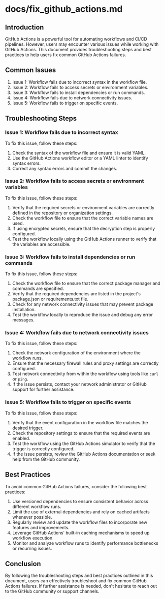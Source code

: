# docs/fix_github_actions.md

## Introduction
GitHub Actions is a powerful tool for automating workflows and CI/CD pipelines. However, users may encounter various issues while working with GitHub Actions. This document provides troubleshooting steps and best practices to help users fix common GitHub Actions failures.

## Common Issues
1. Issue 1: Workflow fails due to incorrect syntax in the workflow file.
2. Issue 2: Workflow fails to access secrets or environment variables.
3. Issue 3: Workflow fails to install dependencies or run commands.
4. Issue 4: Workflow fails due to network connectivity issues.
5. Issue 5: Workflow fails to trigger on specific events.

## Troubleshooting Steps
### Issue 1: Workflow fails due to incorrect syntax
To fix this issue, follow these steps:
1. Check the syntax of the workflow file and ensure it is valid YAML.
2. Use the GitHub Actions workflow editor or a YAML linter to identify syntax errors.
3. Correct any syntax errors and commit the changes.

### Issue 2: Workflow fails to access secrets or environment variables
To fix this issue, follow these steps:
1. Verify that the required secrets or environment variables are correctly defined in the repository or organization settings.
2. Check the workflow file to ensure that the correct variable names are used.
3. If using encrypted secrets, ensure that the decryption step is properly configured.
4. Test the workflow locally using the GitHub Actions runner to verify that the variables are accessible.

### Issue 3: Workflow fails to install dependencies or run commands
To fix this issue, follow these steps:
1. Check the workflow file to ensure that the correct package manager and commands are specified.
2. Verify that the required dependencies are listed in the project's package.json or requirements.txt file.
3. Check for any network connectivity issues that may prevent package installation.
4. Test the workflow locally to reproduce the issue and debug any error messages.

### Issue 4: Workflow fails due to network connectivity issues
To fix this issue, follow these steps:
1. Check the network configuration of the environment where the workflow runs.
2. Ensure that the necessary firewall rules and proxy settings are correctly configured.
3. Test network connectivity from within the workflow using tools like `curl` or `ping`.
4. If the issue persists, contact your network administrator or GitHub support for further assistance.

### Issue 5: Workflow fails to trigger on specific events
To fix this issue, follow these steps:
1. Verify that the event configuration in the workflow file matches the desired trigger.
2. Check the repository settings to ensure that the required events are enabled.
3. Test the workflow using the GitHub Actions simulator to verify that the trigger is correctly configured.
4. If the issue persists, review the GitHub Actions documentation or seek help from the GitHub community.

## Best Practices
To avoid common GitHub Actions failures, consider the following best practices:
1. Use versioned dependencies to ensure consistent behavior across different workflow runs.
2. Limit the use of external dependencies and rely on cached artifacts whenever possible.
3. Regularly review and update the workflow files to incorporate new features and improvements.
4. Leverage GitHub Actions' built-in caching mechanisms to speed up workflow execution.
5. Monitor and analyze workflow runs to identify performance bottlenecks or recurring issues.

## Conclusion
By following the troubleshooting steps and best practices outlined in this document, users can effectively troubleshoot and fix common GitHub Actions failures. If further assistance is needed, don't hesitate to reach out to the GitHub community or support channels.
